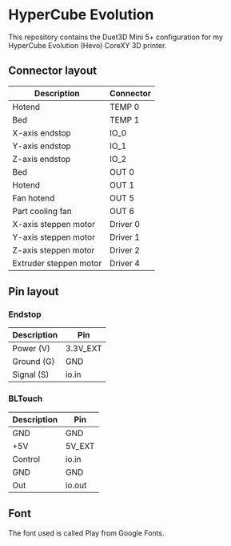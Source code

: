 # HyperCube Evolution

This repository contains the Duet3D Mini 5+ configuration for my HyperCube Evolution (Hevo) CoreXY 3D printer.

## Connector layout

| Description               | Connector |
| ------------------------- | --------- |
| Hotend                    | TEMP 0    |
| Bed                       | TEMP 1    |
| X-axis endstop            | IO_0      |
| Y-axis endstop            | IO_1      |
| Z-axis endstop            | IO_2      |
| Bed                       | OUT 0     |
| Hotend                    | OUT 1     |
| Fan hotend                | OUT 5     |
| Part cooling fan          | OUT 6     |
| X-axis steppen motor      | Driver 0  |
| Y-axis steppen motor      | Driver 1  |
| Z-axis steppen motor      | Driver 2  |
| Extruder steppen motor    | Driver 4  |

## Pin layout

### Endstop

| Description   | Pin       |
| ------------- | --------- |
| Power  (V)    | 3.3V_EXT  |
| Ground (G)    | GND       |
| Signal (S)    | io.in     |

### BLTouch

| Description   | Pin       |
| ------------- | --------- |
| GND           | GND       |
| +5V           | 5V_EXT    |
| Control       | io.in     |
| GND           | GND       |
| Out           | io.out    |

## Font
The font used is called Play from Google Fonts.

